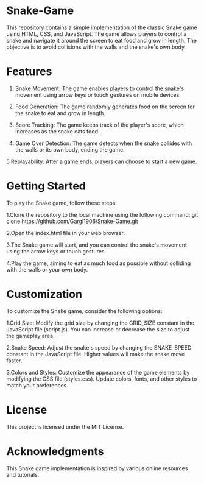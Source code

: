 # Snake-Game

This repository contains a simple implementation of the classic Snake game using HTML, CSS, and JavaScript. The game allows players to control a snake and navigate it around the screen to eat food and grow in length. The objective is to avoid collisions with the walls and the snake's own body.

# Features
1. Snake Movement: The game enables players to control the snake's movement using arrow keys or touch gestures on mobile devices.

2. Food Generation: The game randomly generates food on the screen for the snake to eat and grow in length.

3. Score Tracking: The game keeps track of the player's score, which increases as the snake eats food.

4. Game Over Detection: The game detects when the snake collides with the walls or its own body, ending the game.

5.Replayability: After a game ends, players can choose to start a new game.

# Getting Started
To play the Snake game, follow these steps:

1.Clone the repository to the local machine using the following command:
git clone https://github.com/Gargi1906/Snake-Game.git

2.Open the index.html file in your web browser.

3.The Snake game will start, and you can control the snake's movement using the arrow keys or touch gestures.

4.Play the game, aiming to eat as much food as possible without colliding with the walls or your own body.

# Customization
To customize the Snake game, consider the following options:

1.Grid Size: Modify the grid size by changing the GRID_SIZE constant in the JavaScript file (script.js). You can increase or decrease the size to adjust the gameplay area.

2.Snake Speed: Adjust the snake's speed by changing the SNAKE_SPEED constant in the JavaScript file. Higher values will make the snake move faster.

3.Colors and Styles: Customize the appearance of the game elements by modifying the CSS file (styles.css). Update colors, fonts, and other styles to match your preferences.

# License
This project is licensed under the MIT License.

# Acknowledgments
This Snake game implementation is inspired by various online resources and tutorials.
